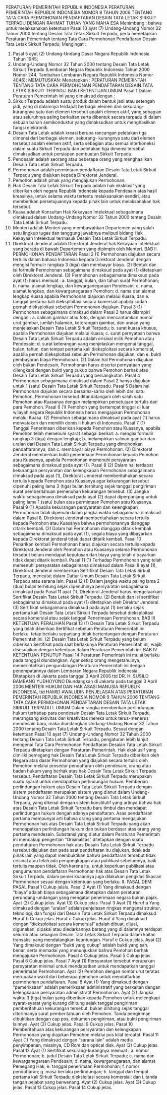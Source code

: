  PERATURAN PEMERINTAH REPUBLIK INDONESIA PERATURAN PEMERINTAH REPUBLIK INDONESIA NOMOR 9 TAHUN 2006 TENTANG TATA CARA PERMOHONAN PENDAFTARAN DESAIN TATA LETAK SIRKUIT TERPADU
DENGAN RAHMAT TUHAN YANG MAHA ESA
Menimbang :
 bahwa untuk melaksanakan ketentuan Pasal 10 ayat (7) Undang-Undang Nomor 32 Tahun 2000 tentang Desain Tata Letak Sirkuit Terpadu, perlu menetapkan Peraturan Pemerintah tentang Tata Cara Permohonan Pendaftaran Desain Tata Letak Sirkuit Terpadu;
Mengingat :

1. Pasal 5 ayat (2) Undang-Undang Dasar Negara Republik Indonesia Tahun 1945;
2. Undang-Undang Nomor 32 Tahun 2000 tentang Desain Tata Letak Sirkuit Terpadu (Lembaran Negara Republik Indonesia Tahun 2000 Nomor 244, Tambahan Lembaran Negara Republik Indonesia Nomor 4046);
MEMUTUSKAN:
 Menetapkan : PERATURAN PEMERINTAH TENTANG TATA CARA PERMOHONAN PENDAFTARAN DESAIN TATA LETAK SIRKUIT TERPADU. BAB I KETENTUAN UMUM
Pasal 1
Dalam Peraturan Pemerintah ini yang dimaksud dengan :
1. Sirkuit Terpadu adalah suatu produk dalam bentuk jadi atau setengah jadi, yang di dalamnya terdapat berbagai elemen dan sekurang-kurangnya satu dari elemen tersebut adalah elemen aktif, yang sebagian atau seluruhnya saling berkaitan serta dibentuk secara terpadu di dalam sebuah bahan semikonduktur yang dimaksudkan untuk menghasilkan fungsi elektronik.
2. Desain Tata Letak adalah kreasi berupa rancangan peletakan tiga dimensi dari berbagai elemen, sekurang- kurangnya satu dari elemen tersebut adalah elemen aktif, serta sebagian atau semua interkoneksi dalam suatu Sirkuit Terpadu dan peletakan tiga dimensi tersebut dimaksudkan untuk persiapan pembuatan Sirkuit Terpadu.
3. Pendesain adalah seorang atau beberapa orang yang menghasilkan Desain Tata Letak Sirkuit Terpadu.
4. Permohonan adalah permintaan pendaftaran Desain Tata Letak Sirkuit Terpadu yang diajukan kepada Direktorat Jenderal.
5. Pemohon adalah pihak yang mengajukan Permohonan.
6. Hak Desain Tata Letak Sirkuit Terpadu adalah hak eksklusif yang diberikan oleh negara Republik Indonesia kepada Pendesain atas hasil kreasinya, untuk selama waktu tertentu melaksanakan sendiri, atau memberikan persetujuannya kepada pihak lain untuk melaksanakan hak tersebut.
7. Kuasa adalah Konsultan Hak Kekayaan Intelektual sebagaimana dimaksud dalam Undang-Undang Nomor 32 Tahun 2000 tentang Desain Tata Letak Sirkuit Terpadu.
8. Menteri adalah Menteri yang membawahkan Departemen yang salah satu lingkup tugas dan tanggung jawabnya meliputi bidang Hak Kekayaan Intelektual termasuk Desain Tata Letak Sirkuit Terpadu.
9. Direktorat Jenderal adalah Direktorat Jenderal hak Kekayaan Intelektual yang berada di bawah Departemen yang dipimpin oleh Menteri. BAB II PERMOHONAN PENDAFTARAN
Pasal 2
(1) Permohonan diajukan secara tertulis dalam bahasa Indonesia kepada Direktorat Jenderal dengan mengisi formulir rangkap 3 (tiga) dan membayar biaya.
(2) Bentuk dan isi formulir Permohonan sebagaimana dimaksud pada ayat (1) ditetapkan oleh Direktorat Jenderal.
(3) Permohonan sebagaimana dimaksud pada ayat (1) harus memuat :
a. tanggal, bulan, dan tahun surat Permohonan;
b. nama, alamat lengkap, dan kewarganegaraan Pendesain;
c. nama, alamat lengkap, dan kewarganegaraan Pemohon;
d. nama dan alamat lengkap Kuasa apabila Permohonan diajukan melalui Kuasa; dan
e. tanggal pertama kali dieksploitasi secara komersial apabila sudah pernah dieksploitasi sebelum Permohonan diajukan.
Pasal 3
(1) Permohonan sebagaimana dimaksud dalam Pasal 2 harus dilampiri dengan :
a. salinan gambar atau foto, dengan mencantumkan nomor urut gambar, jumlah halaman, keterangan gambar, dan uraian yang menjelaskan Desain Tata Letak Sirkuit Terpadu;
b. surat kuasa khusus, apabila Permohonan diajukan melalui Kuasa;
c. surat pernyataan bahwa Desain Tata Letak Sirkuit Terpadu adalah orisinal milik Pemohon atau Pendesain;
d. surat keterangan yang menjelaskan mengenai tanggal, bulan, tahun, dan tempat pertama kali dieksploitasi secara komersial, apabila pernah dieksploitasi sebelum Permohonan diajukan; dan
e. bukti pembayaran biaya Permohonan.
(2) Dalam hal Permohonan diajukan oleh bukan Pendesain, Permohonan harus disertai pernyataan yang dilengkapi dengan bukti yang cukup bahwa Pemohon berhak atas Desain Tata Letak Sirkuit Terpadu yang bersangkutan.
Pasal 4
Permohonan sebagaimana dimaksud dalam Pasal 2 hanya diajukan untuk 1 (satu) Desain Tata Letak Sirkuit Terpadu.
Pasal 5
Dalam hal Permohonan diajukan secara bersama-sama oleh lebih dari satu Pemohon, Permohonan tersebut ditandatangani oleh salah satu Pemohon atau Kuasanya dengan melampirkan persetujuan tertulis dari para Pemohon.
Pasal 6
(1) Pemohon yang bertempat tinggal di luar wilayah negara Republik Indonesia harus mengajukan Permohonan melalui Kuasa.
(2) Pemohon sebagaimana dimaksud pada ayat (1) harus menyatakan dan memilih domisili hukum di Indonesia.
Pasal 7
(1) Tanggal Penerimaan diberikan kepada Pemohon atau Kuasanya, apabila Pemohon telah memenuhi syarat sebagai berikut:
a. mengisi formulir rangkap 3 (tiga) dengan lengkap;
b. melampirkan salinan gambar dan uraian dari Desain Tata Letak Sirkuit Terpadu yang dimohonkan pendaftarannya; dan
c. membayar biaya Permohonan.
(2) Direktorat Jenderal memberikan bukti penerimaan Permohonan kepada Pemohon atau Kuasanya, apabila Permohonan memenuhi persyaratan sebagaimana dimaksud pada ayat (1).
Pasal 8
(2) Dalam hal terdapat kekurangan persyaratan dan kelengkapan Permohonan sebagaimana dimaksud pada ayat (1), Direktorat Jenderal memberitahukan secara tertulis kepada Pemohon atau Kuasanya agar kekurangan tersebut dipenuhi paling lama 3 (tiga) bulan terhitung sejak tanggal pengiriman surat pemberitahuan pemenuhan kekurangan tersebut.
(3) Jangka waktu sebagaimana dimaksud pada ayat (2) dapat diperpanjang untuk paling lama 1 (satu) bulan atas permintaan Pemohon atau Kuasanya.
Pasal 9
(1) Apabila kekurangan persyaratan dan kelengkapan Permohonan tidak dipenuhi dalam jangka waktu sebagaimana dimaksud dalam Pasal 8, Direktorat Jenderal memberitahukan secara tertulis kepada Pemohon atau Kuasanya bahwa permohonannya dianggap ditarik kembali.
(2) Dalam hal Permohonan dianggap ditarik kembali sebagaimana dimaksud pada ayat (1), segala biaya yang dibayarkan kepada Direktorat jenderal tidak dapat ditarik kembali.
Pasal 10
Penarikan kembali Permohonan harus diajukan secara tertulis kepada Direktorat Jenderal oleh Pemohon atau Kuasanya selama Permohonan tersebut belum mendapat keputusan dan biaya yang telah dibayarkan tidak dapat ditarik kembali.
Pasal 11
(1) Terhadap Permohonan yang telah memenuhi persyaratan sebagaimana dimaksud dalam Pasal 8 ayat (1), Direktorat Jenderal memberikan Sertifikat Desain Tata Letak Sirkuit Terpadu, mencatat dalam Daftar Umum Desain Tata Letak Sirkuit Terpadu atau sarana lain.
Pasal 12
(1) Dalam jangka waktu paling lama 2 (dua) bulan terhitung sejak dipenuhinya persyaratan sebagaimana dimaksud pada Pasal 11 ayat (1), Direktoral Jenderal harus mengeluarkan Sertifikat Desain Tata Letak Sirkuit Terpadu.
(2) Bentuk dan isi sertifikat sebagaimana dimaksud pada ayat (1) ditetapkan oleh Direktur Jenderal.
(3) Sertifikat sebagaimana dimaksud pada ayat (1) berlaku sejak pertama kali Desain Tata Letak Sirkuit Terpadu tersebut dieksploitasi secara komersial atau sejak tanggal Penerimaan Permohonan. BAB III KETENTUAN PERALIHAN
Pasal 13
(1) Desain Tata Letak Sirkuit Terpadu yang telah diberikan Sertifikat sebelum Peraturan Pemerintah ini berlaku, tetap berlaku sepanjang tidak bertentangan dengan Peraturan Pemerintah ini.
(2) Desain Tata Letak Sirkuit Terpadu yang belum diberikan Sertifikat pada saat berlakunya Peraturan Pemerintah ini, wajib disesuaikan dengan ketentuan dalam Peraturan Pemerintah ini. BAB IV KETENTUAN PENUTUP
Pasal 14
Peraturan Pemerintah ini mulai berlaku pada tanggal diundangkan.
Agar setiap orang mengetahuinya, memerintahkan pengundangan Peraturan Pemerintah ini dengan penempatannya dalam Lembaran Negara Republik Indonesia. Ditetapkan di Jakarta pada tanggal 3 April 2006 ttd DR. H. SUSILO BAMBANG YUDHOYONO Diundangkan di Jakarta pada tanggal 3 April 2006 MENTERI HUKUM DAN HAK ASASI MANUSIA REPUBLIK INDONESIA, ttd HAMID AWALUDIN PENJELASAN ATAS PERATURAN PEMERINTAH REPUBLIK INDONESIA NOMOR 9 TAHUN 2006 TENTANG TATA CARA PERMOHONAN PENDAFTARAN DESAIN TATA LETAK SIRKUIT TERPADU I. UMUM Dalam rangka memberikan perlindungan hukum terhadap para pendesain Desain Tata Letak Sirkuit Terpadu, merangsang aktivitas dan kreativitas mereka untuk terus-menerus mendesain baru, maka diundangkan Undang-Undang Nomor 32 Tahun 2000 tentang Desain Tata Letak Sirkuit Terpadu. Sesuai dengan ketentuan Pasal 10 ayat (7) Undang-Undang Nomor 32 Tahun 2000 tentang Desain Tata Letak Sirkuit Terpadu, pengaturan lebih lanjut mengenai Tata Cara Permohonan Pendaftaran Desaian Tata Letak Sirkuit Terpadu ditetapkan dengan Peraturan Pemerintah. Hak eksklusif yang dimiliki pemegang hak Desain Tata Letak Sirkuit Terpadu diberikan oleh Negara atas dasar Permohonan yang diajukan secara tertulis oleh Pemohon melalui prosedur pendaftaran oleh pendesain, orang atau badan hukum yang berhak atas hak Desain Tata Letak Sirkuit Terpadu tersebut. Pendaftaran Desain Tata Letak Sirkuit Terpadu merupakan suatu syarat untuk mendapatkan perlindungan hukum. Pemberian perlindungan hukum atas Desain Tata Letak Sirkuit Terpadu dengan sistem pendaftaran merupakan sistem yang dianut dalam Undang-Undang Nomor 32 Tahun 2000 tentang Desain Tata Letak Sirkuit Terpadu, yang dikenal dengan sistem konstitutif yang artinya bahwa hak atas Desain Tata Letak Sirkuit Terpadu baru timbul dan mendapat perlindungan hukum dengan adanya pendaftaran. Asas pendaftaran pertama mempunyai arti bahwa orang yang pertama mengajukan Permohonan hak atas Desain Tata Letak Sirkuit Terpadu yang akan mendapatkan perlindungan hukum dan bukan berdasar atas orang yang pertama mendesain. Substansi yang diatur dalam Peraturan Pemerintah ini mencakup pengertian “Orisinalitas” ditetapkan dengan suatu pendaftaran Permohonan hak atas Desain Tata Letak Sirkuit Terpadu tersebut diajukan dan pada saat pendaftaran itu diajukan, tidak ada pihak lain yang dapat membuktikan bahwa pendaftaran tersebut tidak orisinal atau telah ada pengungkapan atau publikasi sebelumnya, baik tertulis maupun tidak. Oleh karena itu, untuk keperluan publikasi atau pengumuman pendaftaran Permohonan hak atas Desain Tata Letak Sirkuit Terpadu, dalam pemeriksaannya juga dilakukan pengklasifikasian Permohonan sesuai dengan ketentuan yang berlaku. II. PASAL DEMI PASAL Pasal 1 Cukup jelals. Pasal 2 Ayat (1) Yang dimaksud dengan “biaya” adalah biaya sebagaimana ditetapkan dalam peraturan perundang-undangan yang mengatur penerimaan negara bukan pajak. Ayat (2) Cukup jelas. Ayat (3) Cukup jelas. Pasal 3 Ayat (1) Huruf a Yang dimaksud dengan “uraian” adalah penjelasan ringkas mengenai struktur, teknologi, dan fungsi dari Desain Tata Letak Sirkuit Terpadu dimaksud. Huruf b Cukup jelas. Huruf c Cukup jelas. Huruf d Yang dimaksud dengan “dieksploitasi secara komersial” adalah dibuat, dijual, digunakan, dipakai atau diedarkannya barang yang di dalamnya terdapat seluruh atau sebagian Desain Tata Letak Sirkuit Terpadu dalam kaitan transaksi yang mendatangkan keuntungan. Huruf e Cukup jelas. Ayat (2) Yang dimaksud dengan “bukti yang cukup” adalah bukti yang sah, benar, serta memadai yang menunjukkan bahwa Pemohon berhak mengajukan Permohonan. Pasal 4 Cukup jelas. Pasal 5 Cukup jelas. Pasal 6 Cukup jelas. Pasal 7 Ayat (1) Persyaratan tersebut merupakan persyaratan minimal untuk mendapatkan untuk mendapatkan tanggal penerimaan Permohonan. Ayat (2) Pemohon dengan nomor urut teratas merupakan wakil dari beberapa pemohon untuk mendaftarkan permohonan pendaftaran. Pasal 8 Ayat (1) Yang dimaksud dengan “pemeriksaan” adalah pemeriksaan administratif yang berkaitan dengan kelengkapan persyaratan administratif Permohonan. Ayat (2) Jangka waktu 3 (tiga) bulan yang diberikan kepada Pemohon untuk melengkapi syarat-syarat yang kurang dihitung sejak tanggal pengiriman pemberitahuan kekurangan tersebut, bukan dihitung sejak tanggal diterimanya surat pemberitahuan oleh Pemohon. Tanda pengiriman dibuktikan dengan cap pos, dokumen pengiriman, atau bukti pengiriman lainnya. Ayat (3) Cukup jelas. Pasal 9 Cukup jelas. Pasal 10 Pemberitahuan atas kekurangan persyaratan dan kelengkapan Permohonan yang diajukan Pemohon melalui pos kilat tercatat. Pasal 11 Ayat (1) Yang dimaksud dengan “sarana lain” adalah media penyimpanan, misalnya, CD Rom dan optical disk. Ayat (2) Cukup jelas. Pasal 12 Ayat (1) Sertifikat sekurang-kurangnya memuat :
a. nomor Permohonan;
b. judul Desain Tata Letak Sirkuit Terpadu;
c. nama dan kewarganegaraan Pendesain;
d. nama, kewarganegaraan, dan alamat Pemegang Hak;
e. tanggal penerimaan Permohonan;
f. nomor pendaftaran;
g. masa berlaku perlindungan;
h. tanggal dan tempat pertama kali Sirkuit Terpadu dieksloitasi secara komersial; dan
i. tanda tangan pejabat yang berwenang. Ayat (2) Cukup jelas. Ayat (3) Cukup jelas. Pasal 13 Cukup jelas. Pasal 14 Cukup jelas.